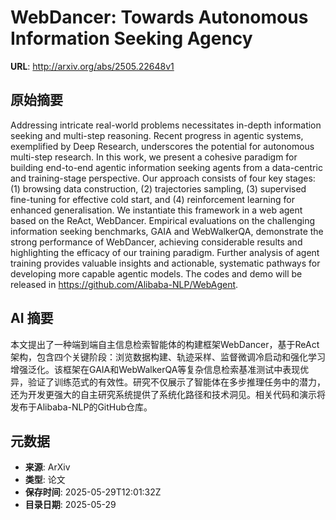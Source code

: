 # WebDancer: Towards Autonomous Information Seeking Agency

**URL**: http://arxiv.org/abs/2505.22648v1

## 原始摘要

Addressing intricate real-world problems necessitates in-depth information
seeking and multi-step reasoning. Recent progress in agentic systems,
exemplified by Deep Research, underscores the potential for autonomous
multi-step research. In this work, we present a cohesive paradigm for building
end-to-end agentic information seeking agents from a data-centric and
training-stage perspective. Our approach consists of four key stages: (1)
browsing data construction, (2) trajectories sampling, (3) supervised
fine-tuning for effective cold start, and (4) reinforcement learning for
enhanced generalisation. We instantiate this framework in a web agent based on
the ReAct, WebDancer. Empirical evaluations on the challenging information
seeking benchmarks, GAIA and WebWalkerQA, demonstrate the strong performance of
WebDancer, achieving considerable results and highlighting the efficacy of our
training paradigm. Further analysis of agent training provides valuable
insights and actionable, systematic pathways for developing more capable
agentic models. The codes and demo will be released in
https://github.com/Alibaba-NLP/WebAgent.


## AI 摘要

本文提出了一种端到端自主信息检索智能体的构建框架WebDancer，基于ReAct架构，包含四个关键阶段：浏览数据构建、轨迹采样、监督微调冷启动和强化学习增强泛化。该框架在GAIA和WebWalkerQA等复杂信息检索基准测试中表现优异，验证了训练范式的有效性。研究不仅展示了智能体在多步推理任务中的潜力，还为开发更强大的自主研究系统提供了系统化路径和技术洞见。相关代码和演示将发布于Alibaba-NLP的GitHub仓库。

## 元数据

- **来源**: ArXiv
- **类型**: 论文
- **保存时间**: 2025-05-29T12:01:32Z
- **目录日期**: 2025-05-29
